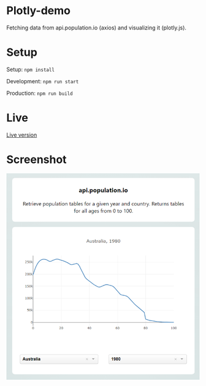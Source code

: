 # Plotly-demo
Fetching data from api.population.io (axios) and visualizing it (plotly.js).

# Setup
Setup: ```npm install```

Development: ```npm run start```

Production: ```npm run build```
# Live
[Live version](https://tuhnik.github.io/plotly-demo/)
# Screenshot
![Screenshot](/screenshots/screenshot1.png?raw=true)
